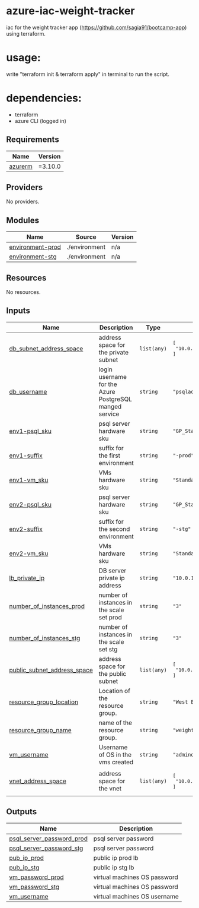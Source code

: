 # azure-iac-weight-tracker
iac for the weight tracker app (https://github.com/sagia91/bootcamp-app) using terraform.

# usage:
write "terraform init & terraform apply" in terminal to run the script.

# dependencies:
* terraform
* azure CLI (logged in)

<!-- BEGIN_TF_DOCS -->
## Requirements

| Name | Version |
|------|---------|
| <a name="requirement_azurerm"></a> [azurerm](#requirement\_azurerm) | =3.10.0 |

## Providers

No providers.

## Modules

| Name | Source | Version |
|------|--------|---------|
| <a name="module_environment-prod"></a> [environment-prod](#module\_environment-prod) | ./environment | n/a |
| <a name="module_environment-stg"></a> [environment-stg](#module\_environment-stg) | ./environment | n/a |

## Resources

No resources.

## Inputs

| Name | Description | Type | Default | Required |
|------|-------------|------|---------|:--------:|
| <a name="input_db_subnet_address_space"></a> [db\_subnet\_address\_space](#input\_db\_subnet\_address\_space) | address space for the private subnet | `list(any)` | <pre>[<br>  "10.0.1.0/24"<br>]</pre> | no |
| <a name="input_db_username"></a> [db\_username](#input\_db\_username) | login username for the Azure PostgreSQL manged service | `string` | `"psqladmin"` | no |
| <a name="input_env1-psql_sku"></a> [env1-psql\_sku](#input\_env1-psql\_sku) | psql server hardware sku | `string` | `"GP_Standard_D2s_v3"` | no |
| <a name="input_env1-suffix"></a> [env1-suffix](#input\_env1-suffix) | suffix for the first environment | `string` | `"-prod"` | no |
| <a name="input_env1-vm_sku"></a> [env1-vm\_sku](#input\_env1-vm\_sku) | VMs hardware sku | `string` | `"Standard_D2as_v5"` | no |
| <a name="input_env2-psql_sku"></a> [env2-psql\_sku](#input\_env2-psql\_sku) | psql server hardware sku | `string` | `"GP_Standard_B2s"` | no |
| <a name="input_env2-suffix"></a> [env2-suffix](#input\_env2-suffix) | suffix for the second environment | `string` | `"-stg"` | no |
| <a name="input_env2-vm_sku"></a> [env2-vm\_sku](#input\_env2-vm\_sku) | VMs hardware sku | `string` | `"Standard_DS1_v2"` | no |
| <a name="input_lb_private_ip"></a> [lb\_private\_ip](#input\_lb\_private\_ip) | DB server private ip address | `string` | `"10.0.1.100"` | no |
| <a name="input_number_of_instances_prod"></a> [number\_of\_instances\_prod](#input\_number\_of\_instances\_prod) | number of instances in the scale set prod | `string` | `"3"` | no |
| <a name="input_number_of_instances_stg"></a> [number\_of\_instances\_stg](#input\_number\_of\_instances\_stg) | number of instances in the scale set stg | `string` | `"3"` | no |
| <a name="input_public_subnet_address_space"></a> [public\_subnet\_address\_space](#input\_public\_subnet\_address\_space) | address space for the public subnet | `list(any)` | <pre>[<br>  "10.0.0.0/24"<br>]</pre> | no |
| <a name="input_resource_group_location"></a> [resource\_group\_location](#input\_resource\_group\_location) | Location of the resource group. | `string` | `"West Europe"` | no |
| <a name="input_resource_group_name"></a> [resource\_group\_name](#input\_resource\_group\_name) | name of the resource group. | `string` | `"weight-tracker"` | no |
| <a name="input_vm_username"></a> [vm\_username](#input\_vm\_username) | Username of OS in the vms created | `string` | `"adminos"` | no |
| <a name="input_vnet_address_space"></a> [vnet\_address\_space](#input\_vnet\_address\_space) | address space for the vnet | `list(any)` | <pre>[<br>  "10.0.0.0/16"<br>]</pre> | no |

## Outputs

| Name | Description |
|------|-------------|
| <a name="output_psql_server_password_prod"></a> [psql\_server\_password\_prod](#output\_psql\_server\_password\_prod) | psql server password |
| <a name="output_psql_server_password_stg"></a> [psql\_server\_password\_stg](#output\_psql\_server\_password\_stg) | psql server password |
| <a name="output_pub_ip_prod"></a> [pub\_ip\_prod](#output\_pub\_ip\_prod) | public ip prod lb |
| <a name="output_pub_ip_stg"></a> [pub\_ip\_stg](#output\_pub\_ip\_stg) | public ip stg lb |
| <a name="output_vm_password_prod"></a> [vm\_password\_prod](#output\_vm\_password\_prod) | virtual machines OS password |
| <a name="output_vm_password_stg"></a> [vm\_password\_stg](#output\_vm\_password\_stg) | virtual machines OS password |
| <a name="output_vm_username"></a> [vm\_username](#output\_vm\_username) | virtual machines OS username |
<!-- END_TF_DOCS -->